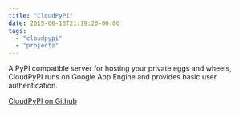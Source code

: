 ```yaml
---
title: "CloudPyPI" 
date: 2015-06-16T21:19:26-06:00
tags: 
  - "cloudpypi"
  - "projects"
---
```


A PyPI compatible server for hosting your private eggs and wheels, CloudPyPI
runs on Google App Engine and provides basic user authentication.

<a class="btn btn-default" href="https://github.com/vendasta/cloudpypi" role="button">CloudPyPI on Github</a>

<!--more-->
